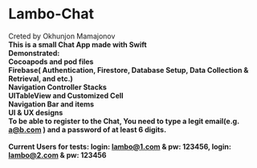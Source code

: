 # Lambo-Chat
Creted by Okhunjon Mamajonov
<br><b> This is a small Chat App made with Swift
<b><br>  Demonstrated:
   <br> Cocoapods and pod files
   <br> Firebase( Authentication, Firestore,  Database Setup, Data Collection & Retrieval, and etc.)
   <br> Navigation Controller Stacks
   <br> UITableView and Customized Cell
   <br> Navigation Bar and items 
   <br> UI & UX designs 
<br> To be able to register to the Chat, You need to type a legit email(e.g. a@b.com ) and a password of at least 6 digits.
   <br><br><b>Current Users for tests: login: lambo@1.com & pw: 123456, login: lambo@2.com & pw: 123456
